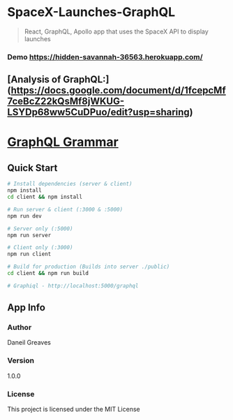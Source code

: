 # SpaceX-Launches-GraphQL
> React, GraphQL, Apollo app that uses the SpaceX API to display launches

### Demo https://hidden-savannah-36563.herokuapp.com/

## [Analysis of GraphQL:] (https://docs.google.com/document/d/1fcepcMf7ceBcZ22kQsMf8jWKUG-LSYDp68ww5CuDPuo/edit?usp=sharing)

# [GraphQL Grammar](https://github.com/SUPERUSER41/SpaceX-Launches-GraphQL/blob/master/GraphQL-Grammar.md)


## Quick Start

```bash
# Install dependencies (server & client)
npm install
cd client && npm install

# Run server & client (:3000 & :5000)
npm run dev

# Server only (:5000)
npm run server

# Client only (:3000)
npm run client

# Build for production (Builds into server ./public)
cd client && npm run build

# Graphiql - http://localhost:5000/graphql
```

## App Info

### Author

Daneil Greaves

### Version

1.0.0

### License

This project is licensed under the MIT License

